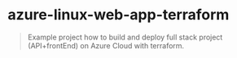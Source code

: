 # azure-linux-web-app-terraform

> Example project how to build and deploy full stack project (API+frontEnd) on Azure Cloud with terraform.
